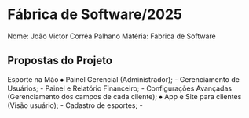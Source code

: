 # Fábrica de Software/2025
Nome: João Victor Corrêa Palhano
Matéria: Fabrica de Software 

## Propostas do Projeto
Esporte na Mão
⦁	Painel Gerencial (Administrador);
	- Gerenciamento de Usuários;
	- Painel e Relatório Financeiro;
	- Configurações Avançadas (Gerenciamento dos campos de cada cliente);
⦁	App e Site para clientes (Visão usuário);
	- Cadastro de esportes;
	- 
